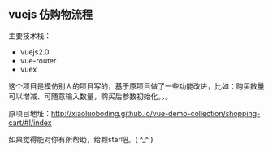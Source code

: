 vuejs 仿购物流程
-----------------

主要技术栈：
 - vuejs2.0
 - vue-router
 - vuex

这个项目是模仿别人的项目写的，基于原项目做了一些功能改进，比如：购买数量可以增减、可随意输入数量，购买后参数初始化。。。

原项目地址：http://xiaoluoboding.github.io/vue-demo-collection/shopping-cart/#!/index

如果觉得能对你有所帮助，给颗star吧。( ^_^ )
